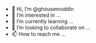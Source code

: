 - 👋 Hi, I’m @ghousemoddin
- 👀 I’m interested in ...
- 🌱 I’m currently learning ...
- 💞️ I’m looking to collaborate on ...
- 📫 How to reach me ...

<!---
ghousemoddin/ghousemoddin is a ✨ special ✨ repository because its `README.md` (this file) appears on your GitHub profile.
You can click the Preview link to take a look at your changes.
--->
